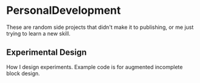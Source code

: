# PersonalDevelopment
These are random side projects that didn't make it to publishing, or me just trying to learn a new skill.

## Experimental Design
How I design experiments. Example code is for augmented incomplete block design.
